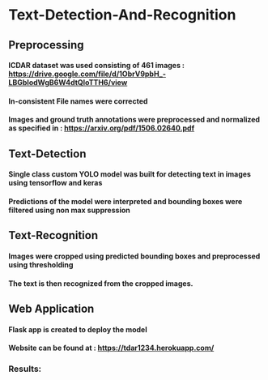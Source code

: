 # Text-Detection-And-Recognition

## Preprocessing
#### ICDAR dataset was used consisting of 461 images : https://drive.google.com/file/d/1ObrV9pbH_-LBGbIodWgB6W4dtQloTTH6/view
#### In-consistent File names were corrected 
#### Images and ground truth annotations were preprocessed and normalized as specified in : https://arxiv.org/pdf/1506.02640.pdf

## Text-Detection
#### Single class custom YOLO model was built for detecting text in images using tensorflow and keras
#### Predictions of the model were interpreted and bounding boxes were filtered using non max suppression

## Text-Recognition
#### Images were cropped using predicted bounding boxes and preprocessed using thresholding
#### The text is then recognized from the cropped images.

## Web Application
#### Flask app is created to deploy the model
#### Website can be found at : https://tdar1234.herokuapp.com/

### Results:



